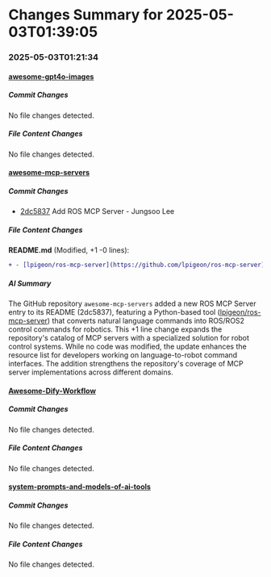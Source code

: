 # Changes Summary for 2025-05-03T01:39:05

### 2025-05-03T01:21:34

#### [awesome-gpt4o-images](https://github.com/jamez-bondos/awesome-gpt4o-images)

##### Commit Changes

No file changes detected.

##### File Content Changes

No file changes detected.

#### [awesome-mcp-servers](https://github.com/punkpeye/awesome-mcp-servers)

##### Commit Changes

- [2dc5837](https://github.com/punkpeye/awesome-mcp-servers/commit/2dc583769050f46359b69993963e301ff5889d91) Add ROS MCP Server - Jungsoo Lee


##### File Content Changes

**README.md** (Modified, +1 -0 lines):

```diff
+ - [lpigeon/ros-mcp-server](https://github.com/lpigeon/ros-mcp-server) 🐍 🏠 🍎 🪟 🐧 - The ROS MCP Server supports robot control by converting user-issued natural language commands into ROS or ROS2 control commands.
```



##### AI Summary

The GitHub repository `awesome-mcp-servers` added a new ROS MCP Server entry to its README (2dc5837), featuring a Python-based tool ([lpigeon/ros-mcp-server](https://github.com/lpigeon/ros-mcp-server)) that converts natural language commands into ROS/ROS2 control commands for robotics. This +1 line change expands the repository's catalog of MCP servers with a specialized solution for robot control systems. While no code was modified, the update enhances the resource list for developers working on language-to-robot command interfaces. The addition strengthens the repository's coverage of MCP server implementations across different domains.

#### [Awesome-Dify-Workflow](https://github.com/svcvit/Awesome-Dify-Workflow)

##### Commit Changes

No file changes detected.

##### File Content Changes

No file changes detected.

#### [system-prompts-and-models-of-ai-tools](https://github.com/x1xhlol/system-prompts-and-models-of-ai-tools)

##### Commit Changes

No file changes detected.

##### File Content Changes

No file changes detected.
